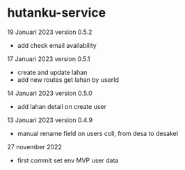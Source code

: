 # hutanku-service

19 Januari 2023
version 0.5.2
* add check email availability

17 Januari 2023
version 0.5.1
* create and update lahan
* add new routes get lahan by userId

14 Januari 2023
version 0.5.0
* add lahan detail on create user

13 Januari 2023
version 0.4.9
* manual rename field on users coll, from desa to desakel

27 november 2022
* first commit set env MVP user data